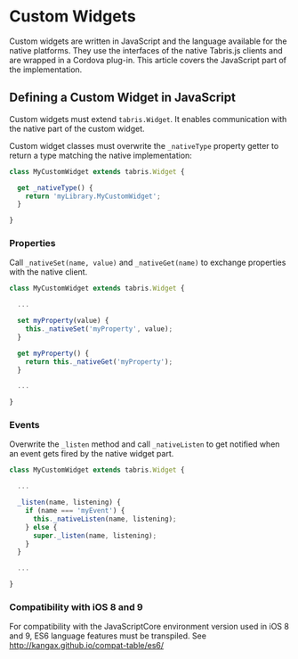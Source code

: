 ---
---
# Custom Widgets

Custom widgets are written in JavaScript and the language available for the native platforms. They use the interfaces of the native Tabris.js clients and are wrapped in a Cordova plug-in. This article covers the JavaScript part of the implementation.

## Defining a Custom Widget in JavaScript

Custom widgets must extend `tabris.Widget`. It enables communication with the native part of the custom widget.

Custom widget classes must overwrite the `_nativeType` property getter to return a type matching the native implementation:

```js
class MyCustomWidget extends tabris.Widget {

  get _nativeType() {
    return 'myLibrary.MyCustomWidget';
  }

}
```

### Properties

Call `_nativeSet(name, value)` and `_nativeGet(name)` to exchange properties with the native client.

```js
class MyCustomWidget extends tabris.Widget {

  ...

  set myProperty(value) {
    this._nativeSet('myProperty', value);
  }

  get myProperty() {
    return this._nativeGet('myProperty');
  }

  ...

}
```

### Events

Overwrite the `_listen` method and call `_nativeListen` to get notified when an event gets fired by the native widget part.

```js
class MyCustomWidget extends tabris.Widget {

  ...

  _listen(name, listening) {
    if (name === 'myEvent') {
      this._nativeListen(name, listening);
    } else {
      super._listen(name, listening);
    }
  }

  ...

}
```

### Compatibility with iOS 8 and 9

For compatibility with the JavaScriptCore environment version used in iOS 8 and 9, ES6 language features must be transpiled. See http://kangax.github.io/compat-table/es6/
